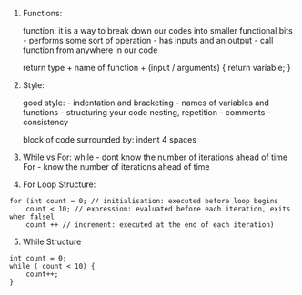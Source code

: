 1. Functions:

    function: it is a way to break down our codes into smaller functional bits
        - performs some sort of operation
        - has inputs and an output
        - call function from anywhere in our code

    return type + name of function + (input / arguments) {
        return variable;
    }

2. Style:
    
    good style:
        - indentation and bracketing
        - names of variables and functions
        - structuring your code nesting, repetition
        - comments
        - consistency
    
    block of code surrounded by: indent 4 spaces

3. While vs For:
    while - dont know the number of iterations ahead of time
    For - know the number of iterations ahead of time

4. For Loop Structure:
```
for (int count = 0; // initialisation: executed before loop begins 
    count < 10; // expression: evaluated before each iteration, exits when falsel
    count ++ // increment: executed at the end of each iteration)
```

5. While Structure
```
int count = 0;
while ( count < 10) {
    count++;
}
```